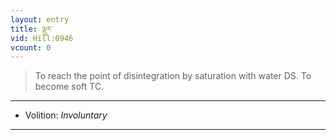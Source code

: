 ```yaml
---
layout: entry
title: ལྡུར་
vid: Hill:0946
vcount: 0
---
```

> To reach the point of disintegration by saturation with water DS\. To become soft TC\.

---
* Volition: _Involuntary_

---

